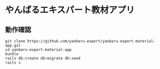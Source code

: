 # やんばるエキスパート教材アプリ

## 動作確認

```
git clone https://github.com/yanbaru-expert/yanbaru-expert-material-app.git
cd yanbaru-expert-material-app
bundle
rails db:create db:migrate db:seed
rails s
```